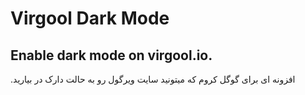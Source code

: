 # Virgool Dark Mode 
Enable dark mode on virgool.io.
-------------------------------------------------------------------------------------------------------
.افزونه ای برای گوگل کروم که میتونید سایت ویرگول رو به حالت دارک در بیارید
